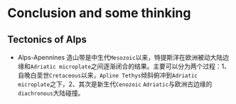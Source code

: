 # Conclusion and some thinking
## Tectonics of Alps 
* Alps-Apennines 造山带是中生代`Mesozoic`以来，特提斯洋在欧洲被动大陆边缘和`Adriatic microplate`之间逐渐闭合的结果。主要可以分为两个过程：1、自晚白垩世`Cretaceous`以来，`Apline Tethys`倾斜俯冲到`Adriatic microplate`之下，2、其次是新生代`Cenozoic` `Adriatic`与欧洲古边缘的`diachronous`大陆碰撞。